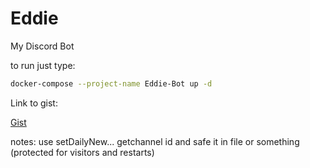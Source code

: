 # Eddie

My Discord Bot

to run just type:

```sh
docker-compose --project-name Eddie-Bot up -d
```

Link to gist:

[Gist](https://gist.github.com/floork/cbe7ffe264c1d8da2731f0e0253a8c8d)

notes:
use setDailyNew... 
getchannel id and safe it in file or something (protected for visitors and restarts) 
